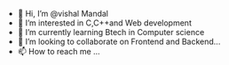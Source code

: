 - 👋 Hi, I’m @vishal Mandal
- 👀 I’m interested in C,C++and Web development
- 🌱 I’m currently learning Btech in Computer science
- 💞️ I’m looking to collaborate on Frontend and Backend...
- 📫 How to reach me ...

<!---
vishal1433/vishal1433 is a ✨ special ✨ repository because its `README.md` (this file) appears on your GitHub profile.
You can click the Preview link to take a look at your changes.
--->
